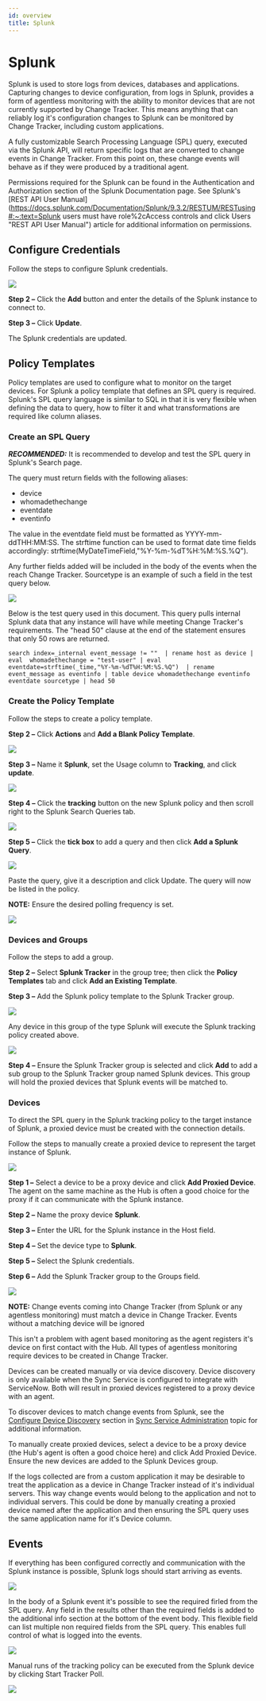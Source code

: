 ```yaml
---
id: overview
title: Splunk
---
```


# Splunk

Splunk is used to store logs from devices, databases and applications. Capturing changes to device configuration, from logs in Splunk, provides a form of agentless monitoring with the ability to monitor devices that are not currently supported by Change Tracker. This means anything that can reliably log it's configuration changes to Splunk can be monitored by Change Tracker, including custom applications.

A fully customizable Search Processing Language (SPL) query, executed via the Splunk API, will return specific logs that are converted to change events in Change Tracker. From this point on, these change events will behave as if they were produced by a traditional agent.

Permissions required for the Splunk can be found in the Authentication and Authorization section of the Splunk Documentation page. See Splunk's [REST API User Manual](https://docs.splunk.com/Documentation/Splunk/9.3.2/RESTUM/RESTusing#:~:text=Splunk users must have role%2cAccess controls and click Users "REST API User Manual") article for additional information on permissions.

## Configure Credentials

Follow the steps to configure Splunk credentials.

![](/img/changetracker/integration/SplunkCredentials.png)

**Step 2 –** Click the **Add** button and enter the details of the Splunk instance to connect to.

**Step 3 –** Click **Update**.

The Splunk credentials are updated.

## Policy Templates

Policy templates are used to configure what to monitor on the target devices. For Splunk a policy template that defines an SPL query is required. Splunk's SPL query language is similar to SQL in that it is very flexible when defining the data to query, how to filter it and what transformations are required like column aliases.

### Create an SPL Query

***RECOMMENDED:*** It is recommended to develop and test the SPL query in Splunk's Search page.

The query must return fields with the following aliases:

- device
- whomadethechange
- eventdate
- eventinfo

The value in the eventdate field must be formatted as YYYY-mm-ddTHH:MM:SS. The strftime function can be used to format date time fields accordingly: strftime(MyDateTimeField,"%Y-%m-%dT%H:%M:%S.%Q").

Any further fields added will be included in the body of the events when the reach Change Tracker. Sourcetype is an example of such a field in the test query below.

![](/img/changetracker/integration/SplunkSearch.png)

Below is the test query used in this document. This query pulls internal Splunk data that any instance will have while meeting Change Tracker's requirements. The "head 50" clause at the end of the statement ensures that only 50 rows are returned.

```
search index=_internal event_message != ""  | rename host as device | eval  whomadethechange = "test-user" | eval eventdate=strftime(_time,"%Y-%m-%dT%H:%M:%S.%Q")  | rename event_message as eventinfo | table device whomadethechange eventinfo eventdate sourcetype | head 50
```

### Create the Policy Template

Follow the steps to create a policy template.

**Step 2 –** Click **Actions** and **Add a Blank Policy Template**.

![](/img/changetracker/integration/AddSplunkPolicy.png)

**Step 3 –** Name it **Splunk**, set the Usage column to **Tracking**, and click **update**.

![](/img/changetracker/integration/Tracking.png)

**Step 4 –** Click the **tracking** button on the new Splunk policy and then scroll right to the Splunk Search Queries tab.

![](/img/changetracker/integration/SPLQuery.png)

**Step 5 –** Click the **tick box** to add a query and then click **Add a Splunk Query**.

![](/img/changetracker/integration/SPLQueryConfiguration.png)

Paste the query, give it a description and click Update. The query will now be listed in the policy.

**NOTE:** Ensure the desired polling frequency is set.

![](/img/changetracker/integration/TemplateComplete.png)

### Devices and Groups

Follow the steps to add a group.

**Step 2 –** Select **Splunk Tracker** in the group tree; then click the **Policy Templates** tab and click **Add an Existing Template**.

**Step 3 –** Add the Splunk policy template to the Splunk Tracker group.

![](/img/changetracker/integration/Group2.png)

Any device in this group of the type Splunk will execute the Splunk tracking policy created above.

![](/img/changetracker/integration/Group.png)

**Step 4 –** Ensure the Splunk Tracker group is selected and click **Add** to add a sub group to the Splunk Tracker group named Splunk devices. This group will hold the proxied devices that Splunk events will be matched to.

### Devices

To direct the SPL query in the Splunk tracking policy to the target instance of Splunk, a proxied device must be created with the connection details.

Follow the steps to manually create a proxied device to represent the target instance of Splunk.

![](/img/changetracker/integration/ManualDeviceCreation.png)

**Step 1 –**  Select a device to be a proxy device and click **Add Proxied Device**. The agent on the same machine as the Hub is often a good choice for the proxy if it can communicate with the Splunk instance.

**Step 2 –** Name the proxy device **Splunk**.

**Step 3 –** Enter the URL for the Splunk instance in the Host field.

**Step 4 –** Set the device type to **Splunk**.

**Step 5 –** Select the Splunk credentials.

**Step 6 –** Add the Splunk Tracker group to the Groups field.

![](/img/changetracker/integration/AddSplunkDevice.png)

**NOTE:** Change events coming into Change Tracker (from Splunk or any agentless monitoring) must match a device in Change Tracker. Events without a matching device will be ignored

This isn't a problem with agent based monitoring as the agent registers it's device on first contact with the Hub. All types of agentless monitoring require devices to be created in Change Tracker.

Devices can be created manually or via device discovery. Device discovery is only available when the Sync Service is configured to integrate with ServiceNow. Both will result in proxied devices registered to a proxy device with an agent.

To discover devices to match change events from Splunk, see the [Configure Device Discovery](/Integration/ITSM/SyncServiceAdmin.md#configure-device-discovery "Configure Device Discovery") section in [Sync Service Administration](/Integration/ITSM/SyncServiceAdmin.md "Sync Service Administration") topic for additional information.

To manually create proxied devices, select a device to be a proxy device (the Hub's agent is often a good choice here) and click Add Proxied Device. Ensure the new devices are added to the Splunk Devices group.

If the logs collected are from a custom application it may be desirable to treat the application as a device in Change Tracker instead of it's individual servers. This way change events would belong to the application and not to individual servers. This could be done by manually creating a proxied device named after the application and then ensuring the SPL query uses the same application name for it's Device column.

## Events

If everything has been configured correctly and communication with the Splunk instance is possible, Splunk logs should start arriving as events.

![](/img/changetracker/integration/SplunkEvents.png)

In the body of a Splunk event it's possible to see the required firled from the SPL query. Any field in the results other than the required fields is added to the additional info section at the bottom of the event body. This flexible field can list multiple non required fields from the SPL query. This enables full control of what is logged into the events.

![](/img/changetracker/integration/SplunkEventBody.png)

Manual runs of the tracking policy can be executed from the Splunk device by clicking Start Tracker Poll.

![](/img/changetracker/integration/StartTrackerPoll.png)